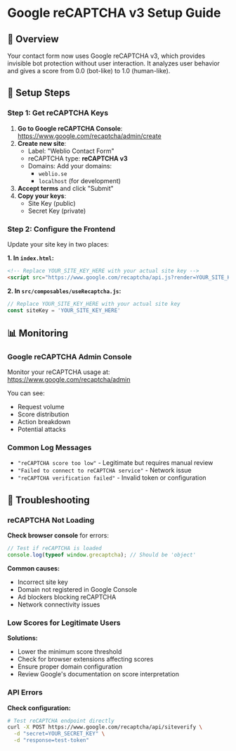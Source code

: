 # Google reCAPTCHA v3 Setup Guide

## 🎯 Overview

Your contact form now uses Google reCAPTCHA v3, which provides invisible bot protection without user interaction. It analyzes user behavior and gives a score from 0.0 (bot-like) to 1.0 (human-like).

## 🔧 Setup Steps

### Step 1: Get reCAPTCHA Keys

1. **Go to Google reCAPTCHA Console**: https://www.google.com/recaptcha/admin/create
2. **Create new site**:
   - Label: "Weblio Contact Form"
   - reCAPTCHA type: **reCAPTCHA v3**
   - Domains: Add your domains:
     - `weblio.se`
     - `localhost` (for development)
3. **Accept terms** and click "Submit"
4. **Copy your keys**:
   - Site Key (public)
   - Secret Key (private)

### Step 2: Configure the Frontend

Update your site key in two places:

**1. In `index.html`:**
```html
<!-- Replace YOUR_SITE_KEY_HERE with your actual site key -->
<script src="https://www.google.com/recaptcha/api.js?render=YOUR_SITE_KEY_HERE" async defer></script>
```

**2. In `src/composables/useRecaptcha.js`:**
```javascript
// Replace YOUR_SITE_KEY_HERE with your actual site key
const siteKey = 'YOUR_SITE_KEY_HERE'
```

## 📊 Monitoring

### Google reCAPTCHA Admin Console

Monitor your reCAPTCHA usage at:
https://www.google.com/recaptcha/admin

You can see:
- Request volume
- Score distribution
- Action breakdown
- Potential attacks

### Common Log Messages

- `"reCAPTCHA score too low"` - Legitimate but requires manual review
- `"Failed to connect to reCAPTCHA service"` - Network issue
- `"reCAPTCHA verification failed"` - Invalid token or configuration

## 🚨 Troubleshooting

### reCAPTCHA Not Loading

**Check browser console** for errors:
```javascript
// Test if reCAPTCHA is loaded
console.log(typeof window.grecaptcha); // Should be 'object'
```

**Common causes:**
- Incorrect site key
- Domain not registered in Google Console
- Ad blockers blocking reCAPTCHA
- Network connectivity issues

### Low Scores for Legitimate Users

**Solutions:**
- Lower the minimum score threshold
- Check for browser extensions affecting scores
- Ensure proper domain configuration
- Review Google's documentation on score interpretation

### API Errors

**Check configuration:**
```bash
# Test reCAPTCHA endpoint directly
curl -X POST https://www.google.com/recaptcha/api/siteverify \
  -d "secret=YOUR_SECRET_KEY" \
  -d "response=test-token"
```
